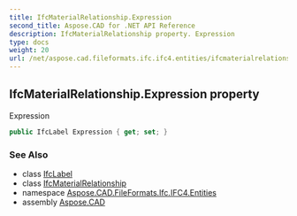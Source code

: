 ```yaml
---
title: IfcMaterialRelationship.Expression
second_title: Aspose.CAD for .NET API Reference
description: IfcMaterialRelationship property. Expression
type: docs
weight: 20
url: /net/aspose.cad.fileformats.ifc.ifc4.entities/ifcmaterialrelationship/expression/
---
```

## IfcMaterialRelationship.Expression property

Expression

```csharp
public IfcLabel Expression { get; set; }
```

### See Also

* class [IfcLabel](../../../aspose.cad.fileformats.ifc.ifc4.types/ifclabel/)
* class [IfcMaterialRelationship](../)
* namespace [Aspose.CAD.FileFormats.Ifc.IFC4.Entities](../../ifcmaterialrelationship/)
* assembly [Aspose.CAD](../../../)


